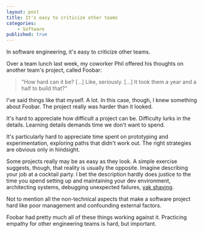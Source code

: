 ```yaml
---
layout: post
title: It's easy to criticize other teams
categories:
    - Software
published: true
---
```


In software engineering, it's easy to criticize other teams.

Over a team lunch last week, my coworker Phil offered his thoughts on another team's project, called Foobar:

> "How hard can it be? [...] Like, seriously. [...] It took them a year and a half to build that?"

I've said things like that myself. A lot. In this case, though, I knew something about Foobar. The project really was harder than it looked.

It's hard to appreciate how difficult a project can be. Difficulty lurks in the details. Learning details demands time we don't want to spend.

It's particularly hard to appreciate time spent on prototyping and experimentation, exploring paths that didn't work out. The right strategies are obvious only in hindsight.

Some projects really may be as easy as they look. A simple exercise suggests, though, that reality is usually the opposite. Imagine describing your job at a cocktail party. I bet the description hardly does justice to the time you spend setting up and maintaining your dev environment, architecting systems, debugging unexpected failures, [yak shaving](https://en.wiktionary.org/wiki/yak_shaving).

Not to mention all the non-technical aspects that make a software project hard like poor management and confounding external factors.

Foobar had pretty much all of these things working against it. Practicing empathy for other engineering teams is hard, but important.
